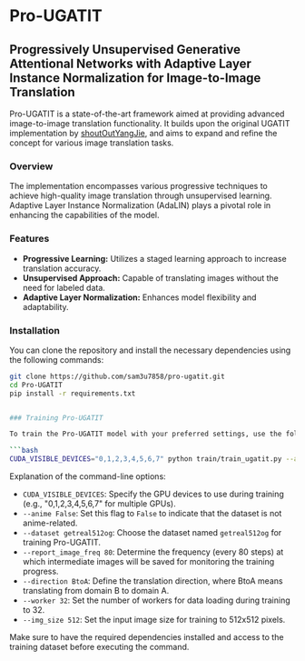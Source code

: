 # Pro-UGATIT
## Progressively Unsupervised Generative Attentional Networks with Adaptive Layer Instance Normalization for Image-to-Image Translation

Pro-UGATIT is a state-of-the-art framework aimed at providing advanced image-to-image translation functionality. It builds upon the original UGATIT implementation by [shoutOutYangJie](https://github.com/shoutOutYangJie/Morph-UGATIT), and aims to expand and refine the concept for various image translation tasks.

### Overview
The implementation encompasses various progressive techniques to achieve high-quality image translation through unsupervised learning. Adaptive Layer Instance Normalization (AdaLIN) plays a pivotal role in enhancing the capabilities of the model.

### Features
- **Progressive Learning:** Utilizes a staged learning approach to increase translation accuracy.
- **Unsupervised Approach:** Capable of translating images without the need for labeled data.
- **Adaptive Layer Normalization:** Enhances model flexibility and adaptability.

### Installation
You can clone the repository and install the necessary dependencies using the following commands:



```bash
git clone https://github.com/sam3u7858/pro-ugatit.git
cd Pro-UGATIT
pip install -r requirements.txt


### Training Pro-UGATIT

To train the Pro-UGATIT model with your preferred settings, use the following command:

```bash
CUDA_VISIBLE_DEVICES="0,1,2,3,4,5,6,7" python train/train_ugatit.py --anime False --dataset getreal512og --report_image_freq 80 --direction BtoA --worker 32 --img_size 512
```

Explanation of the command-line options:

- `CUDA_VISIBLE_DEVICES`: Specify the GPU devices to use during training (e.g., "0,1,2,3,4,5,6,7" for multiple GPUs).
- `--anime False`: Set this flag to `False` to indicate that the dataset is not anime-related.
- `--dataset getreal512og`: Choose the dataset named `getreal512og` for training Pro-UGATIT.
- `--report_image_freq 80`: Determine the frequency (every 80 steps) at which intermediate images will be saved for monitoring the training progress.
- `--direction BtoA`: Define the translation direction, where BtoA means translating from domain B to domain A.
- `--worker 32`: Set the number of workers for data loading during training to 32.
- `--img_size 512`: Set the input image size for training to 512x512 pixels.

Make sure to have the required dependencies installed and access to the training dataset before executing the command.

